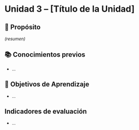 # Unidad 3 – [Título de la Unidad]

## 🎯 Propósito
*(resumen)*

## 📚 Conocimientos previos
- ...

## 📌 Objetivos de Aprendizaje
- ...

## Indicadores de evaluación
- ...